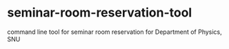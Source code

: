 # seminar-room-reservation-tool
command line tool for seminar room reservation for Department of Physics, SNU
